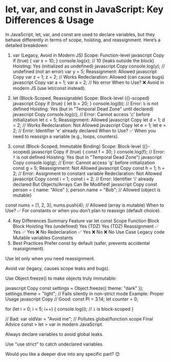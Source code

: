 # let, var, and const in JavaScript: Key Differences & Usage

In JavaScript, let, var, and const are used to declare variables, but they behave differently in terms of scope, hoisting, and reassignment. Here’s a detailed breakdown:

1. var (Legacy, Avoid in Modern JS)
Scope: Function-level
javascript
Copy
if (true) {
  var x = 10;
}
console.log(x); // 10 (leaks outside the block)
Hoisting: Yes (initialized as undefined)
javascript
Copy
console.log(y); // undefined (not an error)
var y = 5;
Reassignment: Allowed
javascript
Copy
var z = 1;
z = 2; // Works
Redeclaration: Allowed (can cause bugs)
javascript
Copy
var a = 1;
var a = 2; // No error
When to Use?
❌ Avoid in modern JS (use let/const instead).

2. let (Block-Scoped, Reassignable)
Scope: Block-level ({}-scoped)
javascript
Copy
if (true) {
  let b = 20;
}
console.log(b); // Error: `b` is not defined
Hoisting: Yes (but in "Temporal Dead Zone" until declared)
javascript
Copy
console.log(c); // Error: Cannot access 'c' before initialization
let c = 5;
Reassignment: Allowed
javascript
Copy
let d = 1;
d = 2; // Works
Redeclaration: Not Allowed
javascript
Copy
let e = 1;
let e = 2; // Error: Identifier 'e' already declared
When to Use?
✅ When you need to reassign a variable (e.g., loops, counters).

3. const (Block-Scoped, Immutable Binding)
Scope: Block-level ({}-scoped)
javascript
Copy
if (true) {
  const f = 30;
}
console.log(f); // Error: `f` is not defined
Hoisting: Yes (but in "Temporal Dead Zone")
javascript
Copy
console.log(g); // Error: Cannot access 'g' before initialization
const g = 5;
Reassignment: Not Allowed
javascript
Copy
const h = 1;
h = 2; // Error: Assignment to constant variable
Redeclaration: Not Allowed
javascript
Copy
const i = 1;
const i = 2; // Error: Identifier 'i' already declared
But Objects/Arrays Can Be Modified!
javascript
Copy
const person = { name: "Alice" };
person.name = "Bob"; // Allowed (object is mutable)

const nums = [1, 2, 3];
nums.push(4); // Allowed (array is mutable)
When to Use?
✅ For constants or when you don’t plan to reassign (default choice).

4. Key Differences Summary
Feature var let const
Scope Function Block Block
Hoisting Yes (undefined) Yes (TDZ) Yes (TDZ)
Reassignment ✅ Yes ✅ Yes ❌ No
Redeclaration ✅ Yes ❌ No ❌ No
Use Case Legacy code Mutable variables Constants
5. Best Practices
Prefer const by default (safer, prevents accidental reassignment).

Use let only when you need reassignment.

Avoid var (legacy, causes scope leaks and bugs).

Use Object.freeze() to make objects truly immutable:

javascript
Copy
const settings = Object.freeze({ theme: "dark" });
settings.theme = "light"; // Fails silently in non-strict mode
Example: Proper Usage
javascript
Copy
// Good:
const PI = 3.14;
let counter = 0;

for (let i = 0; i < 5; i++) {
  console.log(i); // `i` is block-scoped
}

// Bad:
var oldVar = "Avoid me"; // Pollutes global/function scope
Final Advice
const > let > var in modern JavaScript.

Always declare variables to avoid global leaks.

Use "use strict" to catch undeclared variables.

Would you like a deeper dive into any specific part? 😊
